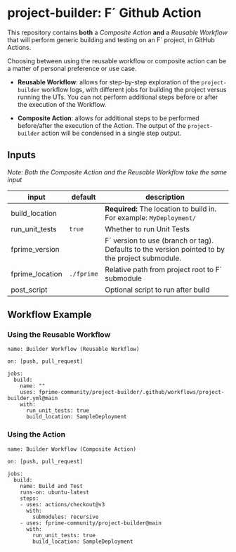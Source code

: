# project-builder: F´ Github Action 

This repository contains **both** a _Composite Action_ **and** a _Reusable Workflow_ that will perform generic building and testing on an F´ project, in GitHub Actions.

Choosing between using the reusable workflow or composite action can be a matter of personal preference or use case.

- **Reusable Workflow**: allows for step-by-step exploration of the `project-builder` workflow logs, with different jobs for building the project versus running the UTs. You can not perform additional steps before or after the execution of the Workflow.

- **Composite Action**: allows for additional steps to be performed before/after the execution of the Action. The output of the `project-builder` action will be condensed in a single step output.

## Inputs

_Note: Both the Composite Action and the Reusable Workflow take the same input_

| input           | default       | description               |
|-----------------|---------------|---------------------------|
| build_location  |               | **Required:** The location to build in. For example: `MyDeployment/`|
| run_unit_tests  | `true`        | Whether to run Unit Tests|
| fprime_version  |               | F´ version to use (branch or tag). Defaults to the version pointed to by the project submodule.|
| fprime_location | `./fprime`    | Relative path from project root to F´ submodule|
| post_script     |               | Optional script to run after build|


## Workflow Example

### Using the Reusable Workflow

```
name: Builder Workflow (Reusable Workflow)

on: [push, pull_request]

jobs:
  build:
    name: ""
    uses: fprime-community/project-builder/.github/workflows/project-builder.yml@main
    with: 
      run_unit_tests: true
      build_location: SampleDeployment
```

### Using the Action

```
name: Builder Workflow (Composite Action)

on: [push, pull_request]

jobs:
  build:
    name: Build and Test
    runs-on: ubuntu-latest
    steps:
    - uses: actions/checkout@v3
      with:
        submodules: recursive
    - uses: fprime-community/project-builder@main
      with:
        run_unit_tests: true
        build_location: SampleDeployment
```


